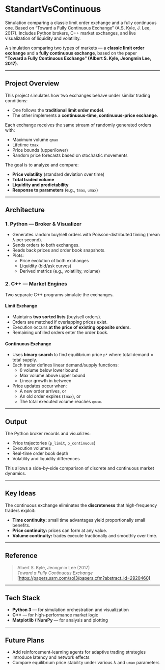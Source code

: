 # StandartVsContinuous
Simulation comparing a classic limit order exchange and a fully continuous one. Based on “Toward a Fully Continuous Exchange” (A.S. Kyle, J. Lee, 2017). Includes Python brokers, C++ market exchanges, and live visualization of liquidity and volatility.


A simulation comparing two types of markets — a **classic limit order exchange** and a **fully continuous exchange**, based on the paper  
**"Toward a Fully Continuous Exchange" (Albert S. Kyle, Jeongmin Lee, 2017)**.

---

## Project Overview

This project simulates how two exchanges behave under similar trading conditions:
- One follows the **traditional limit order model**.
- The other implements a **continuous-time, continuous-price exchange**.

Each exchange receives the same stream of randomly generated orders with:
- Maximum volume `qmax`
- Lifetime `tmax`
- Price bounds (upper/lower)
- Random price forecasts based on stochastic movements

The goal is to analyze and compare:
- **Price volatility** (standard deviation over time)
- **Total traded volume**
- **Liquidity and predictability**
- **Response to parameters** (e.g., `tmax`, `umax`)

---

## Architecture

### 1. Python — Broker & Visualizer
- Generates random buy/sell orders with Poisson-distributed timing (mean λ per second).
- Sends orders to both exchanges.
- Reads back prices and order book snapshots.
- Plots:
  - Price evolution of both exchanges
  - Liquidity (bid/ask curves)
  - Derived metrics (e.g., volatility, volume)

### 2. C++ — Market Engines
Two separate C++ programs simulate the exchanges.

#### Limit Exchange
- Maintains **two sorted lists** (buy/sell orders).
- Orders are matched if overlapping prices exist.
- Execution occurs **at the price of existing opposite orders**.
- Remaining unfilled orders enter the order book.

#### Continuous Exchange
- Uses **binary search** to find equilibrium price `p*` where total demand = total supply.
- Each trader defines linear demand/supply functions:
  - 0 volume below lower bound
  - Max volume above upper bound
  - Linear growth in between
- Price updates occur when:
  - A new order arrives, or
  - An old order expires (`tmax`), or
  - The total executed volume reaches `qmax`.

---

## Output

The Python broker records and visualizes:
- Price trajectories (`p_limit`, `p_continuous`)
- Execution volumes
- Real-time order book depth
- Volatility and liquidity differences

This allows a side-by-side comparison of discrete and continuous market dynamics.

---

## Key Ideas

The continuous exchange eliminates the **discreteness** that high-frequency traders exploit:
- **Time continuity:** small time advantages yield proportionally small benefits.
- **Price continuity:** prices can form at any value.
- **Volume continuity:** trades execute fractionally and smoothly over time.

---

## Reference

> Albert S. Kyle, Jeongmin Lee (2017)  
> *Toward a Fully Continuous Exchange*  
> [https://papers.ssrn.com/sol3/papers.cfm?abstract_id=2920460]

---

## Tech Stack

- **Python 3** — for simulation orchestration and visualization  
- **C++** — for high-performance market logic  
- **Matplotlib / NumPy** — for analysis and plotting  

---

## Future Plans
- Add reinforcement-learning agents for adaptive trading strategies  
- Introduce latency and network effects  
- Compare equilibrium price stability under various λ and `umax` parameters  


